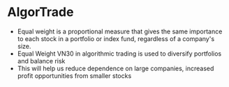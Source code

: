 # AlgorTrade
- Equal weight is a proportional measure that gives the same importance to each stock in a portfolio or index fund, regardless of a company's size.
- Equal Weight VN30 in algorithmic trading is used to diversify portfolios and balance risk
- This will help us reduce dependence on large companies, increased profit opportunities from smaller stocks
